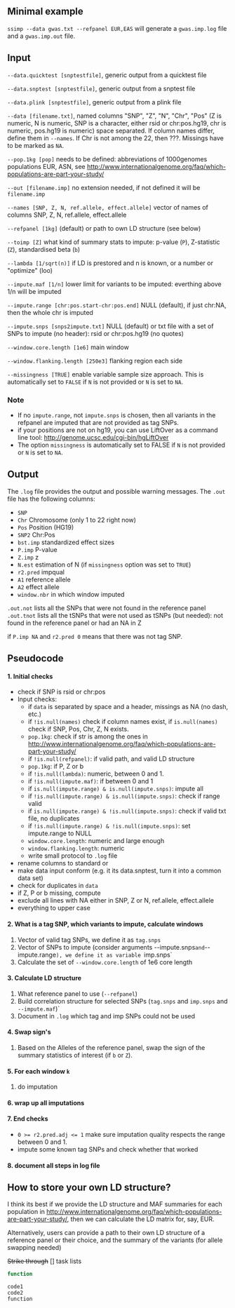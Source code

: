 
	
## Minimal example
`ssimp --data gwas.txt --refpanel EUR,EAS` will generate a `gwas.imp.log` file and a `gwas.imp.out` file.
	
	
	
	
	
	
	
	

## Input 
`--data.quicktest [snptestfile]`, generic output from a quicktest file

`--data.snptest [snptestfile]`, generic output from a snptest file

`--data.plink [snptestfile]`, generic output from a plink file

`--data [filename.txt]`, named columns "SNP", "Z", "N", "Chr", "Pos" (Z is numeric, N is numeric, SNP is a character, either rsid or chr:pos.hg19, chr is numeric, pos.hg19 is numeric) space separated. If column names differ, define them in `--names`. If Chr is not among the 22, then ???. Missings have to be marked as `NA`.

`--pop.1kg [pop]` needs to be defined: abbreviations of 1000genomes populations EUR, ASN, see http://www.internationalgenome.org/faq/which-populations-are-part-your-study/

`--out [filename.imp]` no extension needed, if not defined it will be `filename.imp`

`--names [SNP, Z, N, ref.allele, effect.allele]` vector of names of columns SNP, Z, N, ref.allele, effect.allele

`--refpanel [1kg]` (default) or path to own LD structure (see below)

`--toimp [Z]` what kind of summary stats to impute: p-value (`P`), Z-statistic (`Z`), standardised beta (`b`)

`--lambda [1/sqrt(n)]` if LD is prestored and n is known, or a number or "optimize" (loo)

`--impute.maf [1/n]` lower limit for variants to be imputed: everthing above 1/n will be imputed

`--impute.range [chr:pos.start-chr:pos.end]` NULL (default), if just chr:NA, then the whole chr is imputed

`--impute.snps [snps2impute.txt]` NULL (default) or txt file with a set of SNPs to impute (no header): rsid or chr:pos.hg19 (no quotes)

`--window.core.length [1e6]` main window

`--window.flanking.length [250e3]` flanking region each side
		
`--missingness [TRUE]` enable variable sample size approach. This is automatically set to `FALSE` if `N` is not provided or `N` is set to `NA`.

### Note	
- If no `impute.range`, not `impute.snps` is chosen, then all variants in the refpanel are imputed that are not provided as tag SNPs.
- if your positions are not on hg19, you can use LiftOver as a command line tool: http://genome.ucsc.edu/cgi-bin/hgLiftOver
- The option `missingness` is automatically set to FALSE if `N` is not provided or `N` is set to `NA`.












## Output
The `.log` file provides the output and possible warning messages. The `.out` file has
the following columns:

- `SNP`
- `Chr` Chromosome (only 1 to 22 right now)
- `Pos` Position (HG19)
- `SNP2` Chr:Pos
- `bst.imp` standardized effect sizes
- `P.imp` P-value
- `Z.imp` z
- `N.est` estimation of N (if `missingness` option was set to `TRUE`)
- `r2.pred` impqual
- `A1` reference allele
- `A2` effect allele
- `window.nbr` in which window imputed

`.out.not` lists all the SNPs that were not found in the reference panel 
`.out.tnot` lists all the tSNPs that were not used as tSNPs (but needed): not found in the reference panel or had an NA in Z

if `P.imp NA` and `r2.pred 0` means that there was not tag SNP.

## Pseudocode

#### 1. Initial checks
- check if SNP is rsid or chr:pos
- Input checks: 
	* if `data` is separated by space and a header, missings as NA (no dash, etc.)
	* if `!is.null(names)` check if column names exist, if `is.null(names)` check if SNP, Pos, Chr, Z, N exists.	
	* `pop.1kg`: check if str is among the ones in http://www.internationalgenome.org/faq/which-populations-are-part-your-study/
	* if `!is.null(refpanel)`: if valid path, and valid LD structure
	* `pop.1kg`: if P, Z or b
	* if `!is.null(lambda)`: numeric, between 0 and 1.
	* if `!is.null(impute.maf)`: if between 0 and 1 
	* if `is.null(impute.range) & is.null(impute.snps)`: impute all
	* if `!is.null(impute.range) & is.null(impute.snps)`: check if range valid
	* if `is.null(impute.range) & !is.null(impute.snps)`: check if valid txt file, no duplicates
	* if `!is.null(impute.range) & !is.null(impute.snps)`: set impute.range to NULL
	* `window.core.length`: numeric and large enough
	* `window.flanking.length`: numeric
	* write small protocol to `.log` file
- rename columns to standard or
- make data input conform (e.g. it its data.snptest, turn it into a common data set)
- check for duplicates in `data`
- if Z, P or b missing, compute
- exclude all lines with NA either in SNP, Z or N, ref.allele, effect.allele
- everything to upper case

#### 2. What is a tag SNP, which variants to impute, calculate windows
1. Vector of valid tag SNPs, we define it as `tag.snps`
2. Vector of SNPs to impute (consider arguments --impute.snps` and `--impute.range`), we define it as variable `imp.snps`
3. Calculate the set of `--window.core.length` of 1e6 core length

#### 3. Calculate LD structure
1. What reference panel to use (`--refpanel`)
2. Build correlation structure for selected SNPs (`tag.snps` and `imp.snps` and `--impute.maf`)`
3. Document in `.log` which tag and imp SNPs could not be used

#### 4. Swap sign's
1. Based on the Alleles of the reference panel, swap the sign of the summary statistics of interest (if `b` or `Z`).

#### 5. For each window `k`
1. do imputation


#### 6. wrap up all imputations

#### 7. End checks
- `0 >= r2.pred.adj <= 1` make sure imputation quality respects the range between 0 and 1.
- impute some known tag SNPs and check whether that worked

#### 8. document all steps in log file


## How to store your own LD structure?
I think its best if we provide the LD structure and MAF summaries for each population in http://www.internationalgenome.org/faq/which-populations-are-part-your-study/, then we can calculate the LD matrix for, say, EUR. 

Alternatively, users can provide a path to their own LD structure of a reference panel or their choice, and the summary of the variants (for allele swapping needed)











~~Strike through~~
[] task lists

```javascript
function
```

	code1
	code2
	function
